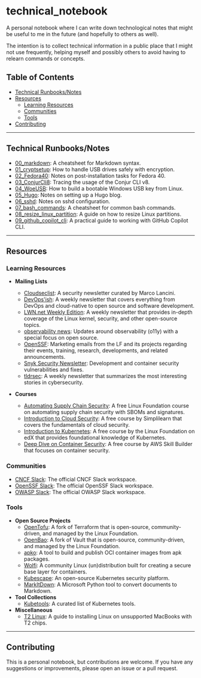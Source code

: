 # technical_notebook

A personal notebook where I can write down technological notes that might be useful to me in the future (and hopefully to others as well).

The intention is to collect technical information in a public place that I might not use frequently, helping myself and possibly others to avoid having to relearn commands or concepts.

## Table of Contents

- [Technical Runbooks/Notes](#technical-runbooksnotes)
- [Resources](#resources)
  - [Learning Resources](#learning-resources)
  - [Communities](#communities)
  - [Tools](#tools)
- [Contributing](#contributing)

---

## Technical Runbooks/Notes

- [00_markdown](runbooks/00_markdown.md): A cheatsheet for Markdown syntax.
- [01_cryptsetup](runbooks/01_cryptsetup.md): How to handle USB drives safely with encryption.
- [02_Fedora40](runbooks/02_fedora40.md): Notes on post-installation tasks for Fedora 40.
- [03_ConjurCli8](runbooks/03_conjur_cli_8.md): Tracing the usage of the Conjur CLI v8.
- [04_WoeUSB](runbooks/04_WoeUSB.md): How to build a bootable Windows USB key from Linux.
- [05_Hugo](runbooks/05_hugo.md): Notes on setting up a Hugo blog.
- [06_sshd](runbooks/06_sshd.md): Notes on sshd configuration.
- [07_bash_commands](runbooks/07_bash_commands.md): A cheatsheet for common bash commands.
- [08_resize_linux_partition](runbooks/08_resize_linux_partition.md): A guide on how to resize Linux partitions.
- [09_github_copilot_cli](runbooks/09_github_copilot_cli.md): A practical guide to working with GitHub Copilot CLI.

---

## Resources

### Learning Resources

- **Mailing Lists**
  - [Cloudseclist](https://cloudseclist.com/): A security newsletter curated by Marco Lancini.
  - [DevOps'ish](https://devopsish.com/): A weekly newsletter that covers everything from DevOps and cloud-native to open source and software development.
  - [LWN.net Weekly Edition](https://lwn.net/subscribe/): A weekly newsletter that provides in-depth coverage of the Linux kernel, security, and other open-source topics.
  - [observability news](https://buttondown.email/o11y.news#subscribe-form): Updates around observability (o11y) with a special focus on open source.
  - [OpenSSF](https://openssf.org/sign-up/): Marketing emails from the LF and its projects regarding their events, training, research, developments, and related announcements.
  - [Snyk Security Newsletter](https://snyk.io/newsletter/): Development and container security vulnerabilities and fixes.
  - [tldrsec](https://tldrsec.com/): A weekly newsletter that summarizes the most interesting stories in cybersecurity.

- **Courses**
  - [Automating Supply Chain Security](https://training.linuxfoundation.org/express-learning/automating-supply-chain-security-sboms-and-signatures-lfel1007/): A free Linux Foundation course on automating supply chain security with SBOMs and signatures.
  - [Introduction to Cloud Security](https://www.simplilearn.com/introduction-to-cloud-security-free-course): A free course by Simplilearn that covers the fundamentals of cloud security.
  - [Introduction to Kubernetes](https://www.edx.org/learn/kubernetes/the-linux-foundation-introduction-to-kubernetes): A free course by the Linux Foundation on edX that provides foundational knowledge of Kubernetes.
  - [Deep Dive on Container Security](https://explore.skillbuilder.aws/learn/course/external/view/elearning/13209/deep-dive-on-container-security): A free course by AWS Skill Builder that focuses on container security.

### Communities

- [CNCF Slack](https://slack.cncf.io): The official CNCF Slack workspace.
- [OpenSSF Slack](http://slack.openssf.org/): The official OpenSSF Slack workspace.
- [OWASP Slack](https://owasp.org/slack/invite): The official OWASP Slack workspace.

### Tools

- **Open Source Projects**
  - [OpenTofu](https://opentofu.org/): A fork of Terraform that is open-source, community-driven, and managed by the Linux Foundation.
  - [OpenBao](https://openbao.org/): A fork of Vault that is open-source, community-driven, and managed by the Linux Foundation.
  - [apko](https://github.com/chainguard-dev/apko): A tool to build and publish OCI container images from apk packages.
  - [Wolfi](https://github.com/wolfi-dev): A community Linux (un)distribution built for creating a secure base layer for containers.
  - [Kubescape](https://kubescape.io): An open-source Kubernetes security platform.
  - [MarkItDown](https://github.com/microsoft/markitdown): A Microsoft Python tool to convert documents to Markdown.
- **Tool Collections**
  - [Kubetools](https://collabnix.github.io/kubetools/): A curated list of Kubernetes tools.
- **Miscellaneous**
    - [T2 Linux](https://t2linux.org/): A guide to installing Linux on unsupported MacBooks with T2 chips.


---

## Contributing

This is a personal notebook, but contributions are welcome. If you have any suggestions or improvements, please open an issue or a pull request.

